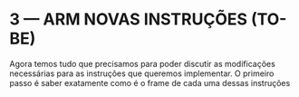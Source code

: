 # 3 — ARM NOVAS INSTRUÇÕES (TO-BE)

Agora temos tudo que precisamos para poder discutir as modificações necessárias para as instruções que queremos implementar. O primeiro passo é saber exatamente como é o frame de cada uma dessas instruções
